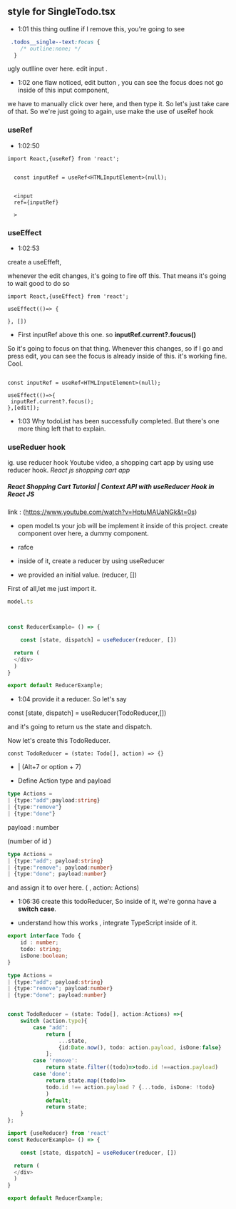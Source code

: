 ## style for SingleTodo.tsx

- 1:01
this thing outline if I remove this,
you're going to see 

```css
 .todos__single--text:focus {
    /* outline:none; */
  }
```

ugly outlline over here. edit input .

- 1:02
one flaw noticed, edit button 
, you can see the focus does not go
inside of this input component,

we have to manually click over here, 
and then type it. 
So let's just take care of that.
So we're just going to again,
use make the use of useRef hook

### useRef
- 1:02:50

```tsx
import React,{useRef} from 'react';


  const inputRef = useRef<HTMLInputElement>(null);


  <input
  ref={inputRef}

  >
```

### useEffect 
- 1:02:53

create a useEffeft, 

whenever the edit changes, it's going to fire off this.
That means it's going to wait good to do so

```tsx
import React,{useEffect} from 'react';

useEffect(()=> {

}, [])

```

- First inputRef above this one. 
so 
**inputRef.current?.foucus()**

So it's going to focus on that thing. 
Whenever this changes, so if I go and press
edit, you can see the focus is already inside of this.
it's working fine. Cool.

```tsx

const inputRef = useRef<HTMLInputElement>(null);

useEffect(()=>{
 inputRef.current?.focus();
},[edit]);

```

- 1:03
Why todoList has been successfully completed.
But there's one more thing left that to explain.

### useReduer hook

ig. use reducer hook
Youtube video, a shopping cart app by using use reducer hook. *React js shopping cart app*

##### React Shopping Cart Tutorial | Context API with useReducer Hook in React JS

link : (https://www.youtube.com/watch?v=HptuMAUaNGk&t=0s)

-  open model.ts
your job will be implement it inside of this project.
create component over here, a dummy component.

- rafce
-  inside of it, create a reducer by using useReducer

- we provided an initial value. 
(reducer, [])

First of all,let me just import it. 

```ts
model.ts



const ReducerExample= () => {

    const [state, dispatch] = useReducer(reducer, [])

  return (
  </div>
  )
}

export default ReducerExample;
```

- 1:04
provide it a reducer. 
So let's say

const [state, dispatch] = useReducer(TodoReducer,[])

and it's going to return us the state and dispatch.

Now let's create this TodoReducer.

```tsx
const TodoReducer = (state: Todo[], action) => {}
```

- | (Alt+7 or option + 7)

- Define Action
type  and payload 
```ts
type Actions = 
| {type:"add";payload:string}
| {type:"remove"}
| {type:"done"}

```
payload : number

(number of id )

```ts
type Actions = 
| {type:"add"; payload:string}
| {type:"remove"; payload:number}
| {type:"done"; payload:number}

```
and assign it to over here.
( , action: Actions)

- 1:06:36
create this todoReducer, So inside of it,
we're gonna have a **switch case**.

- understand how this works
, integrate TypeScript inside of it.


```ts
export interface Todo {
    id : number;
    todo: string;
    isDone:boolean;
}

type Actions = 
| {type:"add"; payload:string}
| {type:"remove"; payload:number}
| {type:"done"; payload:number}


const TodoReducer = (state: Todo[], action:Actions) =>{
    switch (action.type){
        case "add":
            return [
                ...state,
                {id:Date.now(), todo: action.payload, isDone:false}
            ];
        case 'remove':
            return state.filter((todo)=>todo.id !==action.payload)
        case 'done':
            return state.map((todo)=>
            todo.id !== action.payload ? {...todo, isDone: !todo}
            )
            default;
            return state;
    }
};

import {useReducer} from 'react'
const ReducerExample= () => {

    const [state, dispatch] = useReducer(reducer, [])

  return (
  </div>
  )
}

export default ReducerExample;
```



